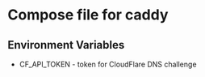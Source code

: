 # Compose file for caddy
## Environment Variables
- CF_API_TOKEN - token for CloudFlare DNS challenge
